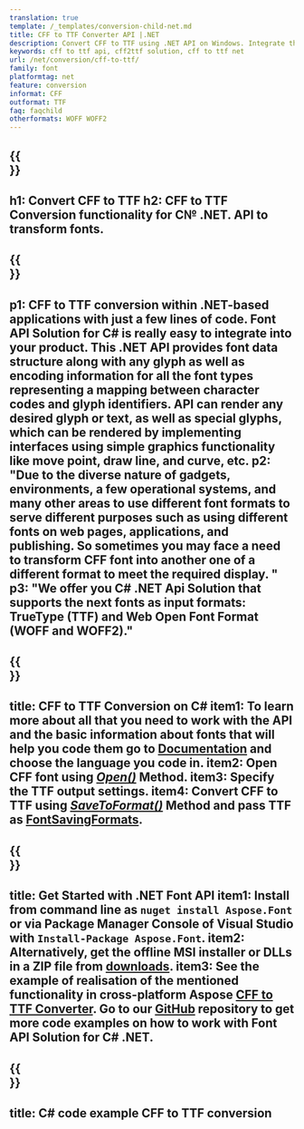 ```yaml
---
translation: true
template: /_templates/conversion-child-net.md
title: CFF to TTF Converter API |.NET  
description: Convert CFF to TTF using .NET API on Windows. Integrate this native CFF to TTF font conversion functionality into your own solution.
keywords: cff to ttf api, cff2ttf solution, cff to ttf net
url: /net/conversion/cff-to-ttf/
family: font
platformtag: net
feature: conversion
informat: CFF
outformat: TTF
faq: faqchild
otherformats: WOFF WOFF2
---
```


{{<section banner>}}
---
h1: Convert CFF to TTF
h2: CFF to TTF Conversion functionality for C№ .NET. API to transform fonts.
---

{{<section overview>}}
---
p1: CFF to TTF conversion within .NET-based applications with just a few lines of code. Font API Solution for С# is really easy to integrate into your product.  This .NET API provides font data structure along with any glyph as well as encoding information for all the font types representing a mapping between character codes and glyph identifiers. API can render any desired glyph or text, as well as special glyphs, which can be rendered by implementing interfaces using simple graphics functionality like move point, draw line, and curve, etc.
p2: "Due to the diverse nature of gadgets, environments, a few operational systems, and many other areas to use different font formats to serve different purposes such as using different fonts on web pages, applications, and publishing. So sometimes you may face a need to transform CFF font into another one of a different format to meet the required display. "
p3: "We offer you С# .NET Api Solution that supports the next fonts as input formats: TrueType (TTF) and Web Open Font Format (WOFF and WOFF2)."
---

{{<section feature1>}}
---
title: CFF to TTF Conversion on C#
item1: To learn more about all that you need to work with the API and the basic information about fonts that will help you code them go to  [Documentation](https://docs.aspose.com/font/) and choose the language you code in.
item2: Open CFF font using [*Open()*](https://reference.aspose.com/font/net/aspose.font/font/open/) Method.
item3: Specify the TTF output settings.
item4: Convert CFF to TTF using [*SaveToFormat()*](https://reference.aspose.com/font/net/aspose.font/font/savetoformat/) Method and pass TTF as [FontSavingFormats](https://reference.aspose.com/font/net/aspose.font/fontsavingformats/).
---

{{<section feature2>}}
---
title: Get Started with .NET Font API
item1: Install from command line as ```nuget install Aspose.Font``` or via Package Manager Console of Visual Studio with ```Install-Package Aspose.Font```.
item2: Alternatively, get the offline MSI installer or DLLs in a ZIP file from [downloads](https://releases.aspose.com/font/net/).
item3: See the example of realisation of the mentioned functionality in cross-platform Aspose [CFF to TTF Converter](https://products.aspose.app/font/conversion/cff-to-ttf). Go to our [GitHub](https://github.com/aspose-font/Aspose.Font-Documentation/tree/master/net-examples) repository to get more code examples on how to work with Font API Solution for C# .NET.
---

{{<section codeexample>}}
---
title: C# code example CFF to TTF conversion
---